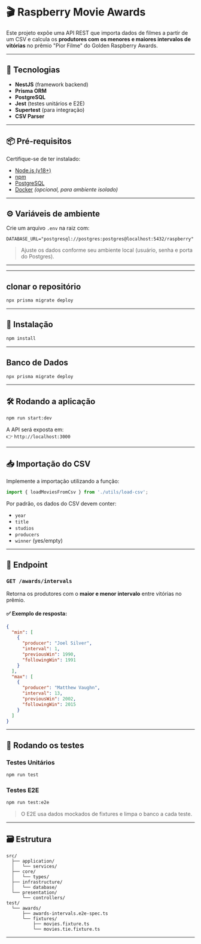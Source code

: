 # 🎬 Raspberry Movie Awards

Este projeto expõe uma API REST que importa dados de filmes a partir de um CSV e calcula os **produtores com os menores e maiores intervalos de vitórias** no prêmio "Pior Filme" do Golden Raspberry Awards.

---

## 🚀 Tecnologias

- **NestJS** (framework backend)
- **Prisma ORM**
- **PostgreSQL**
- **Jest** (testes unitários e E2E)
- **Supertest** (para integração)
- **CSV Parser**

---

## 📦 Pré-requisitos

Certifique-se de ter instalado:

- [Node.js (v18+)](https://nodejs.org/)
- [npm](https://www.npmjs.com/)
- [PostgreSQL](https://www.postgresql.org/)
- [Docker](https://www.docker.com/) *(opcional, para ambiente isolado)*

---

## ⚙️ Variáveis de ambiente

Crie um arquivo `.env` na raiz com:

```
DATABASE_URL="postgresql://postgres:postgres@localhost:5432/raspberry"
```

> Ajuste os dados conforme seu ambiente local (usuário, senha e porta do Postgres).

---

---

## clonar o repositório

```bash
npx prisma migrate deploy
```

---

## 🧱 Instalação

```bash
npm install
```

---

## Banco de Dados

```bash
npx prisma migrate deploy
```

---

## 🛠️ Rodando a aplicação

```bash
npm run start:dev
```

A API será exposta em:  
👉 `http://localhost:3000`

---

## 📥 Importação do CSV

Implemente a importação utilizando a função:

```ts
import { loadMoviesFromCsv } from './utils/load-csv';
```

Por padrão, os dados do CSV devem conter:

- `year`
- `title`
- `studios`
- `producers`
- `winner` (yes/empty)

---

## 📡 Endpoint

### `GET /awards/intervals`

Retorna os produtores com o **maior e menor intervalo** entre vitórias no prêmio.

#### ✅ Exemplo de resposta:

```json
{
  "min": [
    {
      "producer": "Joel Silver",
      "interval": 1,
      "previousWin": 1990,
      "followingWin": 1991
    }
  ],
  "max": [
    {
      "producer": "Matthew Vaughn",
      "interval": 13,
      "previousWin": 2002,
      "followingWin": 2015
    }
  ]
}
```

---

## 🧪 Rodando os testes

### Testes Unitários

```bash
npm run test
```

### Testes E2E

```bash
npm run test:e2e
```

> O E2E usa dados mockados de fixtures e limpa o banco a cada teste.

---

## 🗃️ Estrutura

```
src/
  ├── application/
  │   └── services/
  ├── core/
  │   └── types/
  ├── infrastructure/
  │   └── database/
  └── presentation/
      └── controllers/
test/
  └── awards/
      ├── awards-intervals.e2e-spec.ts
      └── fixtures/
          ├── movies.fixture.ts
          └── movies.tie.fixture.ts
```

---

